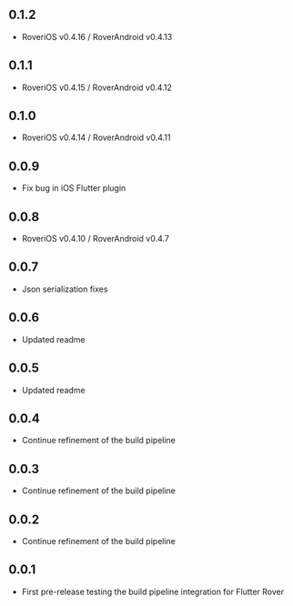 ## 0.1.2

* RoveriOS v0.4.16 / RoverAndroid v0.4.13

## 0.1.1

* RoveriOS v0.4.15 / RoverAndroid v0.4.12

## 0.1.0

* RoveriOS v0.4.14 / RoverAndroid v0.4.11

## 0.0.9

* Fix bug in iOS Flutter plugin

## 0.0.8

* RoveriOS v0.4.10 / RoverAndroid v0.4.7

## 0.0.7

* Json serialization fixes

## 0.0.6

* Updated readme

## 0.0.5

* Updated readme

## 0.0.4

* Continue refinement of the build pipeline

## 0.0.3

* Continue refinement of the build pipeline

## 0.0.2

* Continue refinement of the build pipeline

## 0.0.1

* First pre-release testing the build pipeline integration for Flutter Rover
